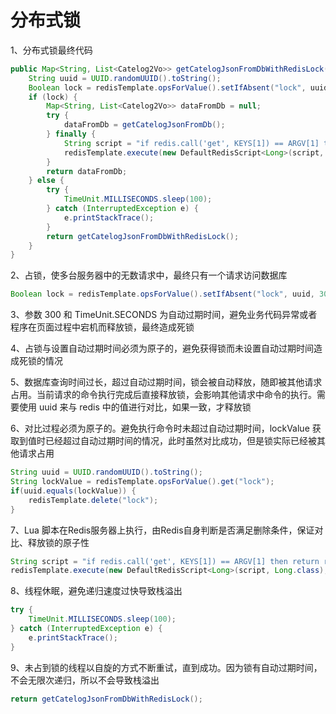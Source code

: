 # 分布式锁

1、分布式锁最终代码

```java
public Map<String, List<Catelog2Vo>> getCatelogJsonFromDbWithRedisLock() {
    String uuid = UUID.randomUUID().toString();
    Boolean lock = redisTemplate.opsForValue().setIfAbsent("lock", uuid, 300, TimeUnit.SECONDS);
    if (lock) {
        Map<String, List<Catelog2Vo>> dataFromDb = null;
        try {
            dataFromDb = getCatelogJsonFromDb();
        } finally {
            String script = "if redis.call('get', KEYS[1]) == ARGV[1] then return redis.call('del', KEYS[1]) else return 0 end";
            redisTemplate.execute(new DefaultRedisScript<Long>(script, Long.class), Arrays.asList("lock"), uuid);
        }
        return dataFromDb;
    } else {
        try {
            TimeUnit.MILLISECONDS.sleep(100);
        } catch (InterruptedException e) {
            e.printStackTrace();
        }
        return getCatelogJsonFromDbWithRedisLock();
    }
}
```

2、占锁，使多台服务器中的无数请求中，最终只有一个请求访问数据库

```java
Boolean lock = redisTemplate.opsForValue().setIfAbsent("lock", uuid, 300, TimeUnit.SECONDS);
```

3、参数 300 和 TimeUnit.SECONDS 为自动过期时间，避免业务代码异常或者程序在页面过程中宕机而释放锁，最终造成死锁

4、占锁与设置自动过期时间必须为原子的，避免获得锁而未设置自动过期时间造成死锁的情况

5、数据库查询时间过长，超过自动过期时间，锁会被自动释放，随即被其他请求占用。当前请求的命令执行完成后直接释放锁，会影响其他请求中命令的执行。需要使用 uuid 来与 redis 中的值进行对比，如果一致，才释放锁

6、对比过程必须为原子的。避免执行命令时未超过自动过期时间，lockValue 获取到值时已经超过自动过期时间的情况，此时虽然对比成功，但是锁实际已经被其他请求占用

```java
String uuid = UUID.randomUUID().toString();
String lockValue = redisTemplate.opsForValue().get("lock");
if(uuid.equals(lockValue)) {
    redisTemplate.delete("lock");
}
```

7、Lua 脚本在Redis服务器上执行，由Redis自身判断是否满足删除条件，保证对比、释放锁的原子性

```java
String script = "if redis.call('get', KEYS[1]) == ARGV[1] then return redis.call('del', KEYS[1]) else return 0 end";
redisTemplate.execute(new DefaultRedisScript<Long>(script, Long.class), Arrays.asList("lock"), uuid);
```

8、线程休眠，避免递归速度过快导致栈溢出

```java
try {
    TimeUnit.MILLISECONDS.sleep(100);
} catch (InterruptedException e) {
    e.printStackTrace();
}
```

9、未占到锁的线程以自旋的方式不断重试，直到成功。因为锁有自动过期时间，不会无限次递归，所以不会导致栈溢出

```java
return getCatelogJsonFromDbWithRedisLock();
```

